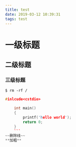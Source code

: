 ```yaml
---
title: test
date: 2019-03-12 10:39:31
tags: test
---
```


# 一级标题
## 二级标题
### 三级标题

`$ rm -rf /`

```c++
#inlcude<cstdio>

    int main()
    {
        printf('hello world');
        return 0;
    }
    ```
~~删除线~~
**加粗**
